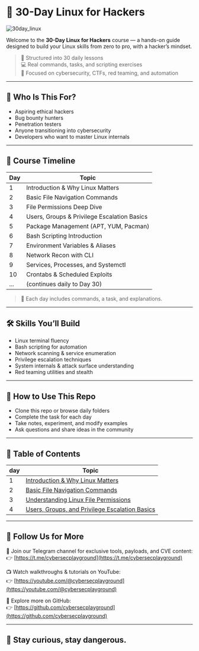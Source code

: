 # 🐧 30-Day Linux for Hackers
![30day_linux](https://github.com/user-attachments/assets/f99d5a61-7e2f-4961-b91e-0d6cb0f05c9a)

Welcome to the **30-Day Linux for Hackers** course — a hands-on guide designed to build your Linux skills from zero to pro, with a hacker’s mindset.

> 📅 Structured into 30 daily lessons  
> 💻 Real commands, tasks, and scripting exercises  
> 🎯 Focused on cybersecurity, CTFs, red teaming, and automation

---

## 📌 Who Is This For?

- Aspiring ethical hackers  
- Bug bounty hunters  
- Penetration testers  
- Anyone transitioning into cybersecurity  
- Developers who want to master Linux internals

---

## 🧭 Course Timeline

| Day | Topic |
|-----|-------|
| 1   | Introduction & Why Linux Matters |
| 2   | Basic File Navigation Commands |
| 3   | File Permissions Deep Dive |
| 4   | Users, Groups & Privilege Escalation Basics |
| 5   | Package Management (APT, YUM, Pacman) |
| 6   | Bash Scripting Introduction |
| 7   | Environment Variables & Aliases |
| 8   | Network Recon with CLI |
| 9   | Services, Processes, and Systemctl |
| 10  | Crontabs & Scheduled Exploits |
| ... | (continues daily to Day 30) |

> 🧠 Each day includes commands, a task, and explanations.

---

## 🛠 Skills You’ll Build

- Linux terminal fluency  
- Bash scripting for automation  
- Network scanning & service enumeration  
- Privilege escalation techniques  
- System internals & attack surface understanding  
- Red teaming utilities and stealth

---

## 📂 How to Use This Repo

- Clone this repo or browse daily folders
- Complete the task for each day
- Take notes, experiment, and modify examples
- Ask questions and share ideas in the community

---
## 🧭 Table of Contents

| day | Topic |
|-----|-------|
| 1   | [Introduction & Why Linux Matters](https://github.com/cybersecplayground/30-Day-Linux-for-Hackers/blob/main/day-1-Intro.md) |
| 2   | [Basic File Navigation Commands](https://github.com/cybersecplayground/30-Day-Linux-for-Hackers/blob/main/day-2%20-%20Basic%20File%20Navigation%20in%20Linux.md) |
| 3   | [Understanding Linux File Permissions]([https://github.com/cybersecplayground/30-Day-Linux-for-Hackers/blob/main/day-2%20-%20Basic%20File%20Navigation%20in%20Linux.md](https://github.com/cybersecplayground/30-Day-Linux-for-Hackers/blob/main/day-3%20%E2%80%93%20Understanding%20Linux%20File%20Permissions.md)) |
| 4   | [Users, Groups, and Privilege Escalation Basics]([https://github.com/cybersecplayground/30-Day-Linux-for-Hackers/blob/main/day-2%20-%20Basic%20File%20Navigation%20in%20Linux.md](https://github.com/cybersecplayground/30-Day-Linux-for-Hackers/blob/main/day-4%20%E2%80%93%20Users%2C%20Groups%2C%20and%20Privilege%20Escalation%20Basics.md)) |
--- 

## 📣 Follow Us for More

💬 Join our Telegram channel for exclusive tools, payloads, and CVE content:  
👉 [https://t.me/cybersecplayground](https://t.me/cybersecplayground)

📺 Watch walkthroughs & tutorials on YouTube:  
👉 [https://youtube.com/@cybersecplayground](https://youtube.com/@cybersecplayground)

🔗 Explore more on GitHub:  
👉 [https://github.com/cybersecplayground](https://github.com/cybersecplayground)

---

## 🔐 Stay curious, stay dangerous.
